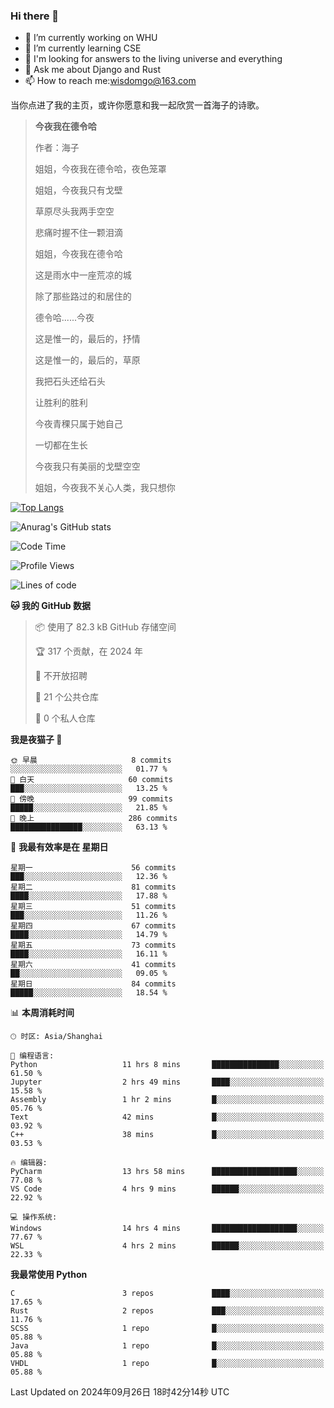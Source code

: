 ### Hi there 👋



- 🔭 I’m currently working on WHU
- 🌱 I’m currently learning CSE
- 🤔 I'm looking for answers to the living universe and everything
- 💬 Ask me about Django and Rust
- 📫 How to reach me:wisdomgo@163.com

当你点进了我的主页，或许你愿意和我一起欣赏一首海子的诗歌。

>**今夜我在德令哈**
>
>作者：海子
>
>姐姐，今夜我在德令哈，夜色笼罩
>
>姐姐，今夜我只有戈壁
>
>草原尽头我两手空空
>
>悲痛时握不住一颗泪滴
>
>姐姐，今夜我在德令哈
>
>这是雨水中一座荒凉的城
>
>除了那些路过的和居住的
>
>德令哈......今夜
>
>这是惟一的，最后的，抒情
>
>这是惟一的，最后的，草原
>
>我把石头还给石头
>
>让胜利的胜利
>
>今夜青稞只属于她自己
>
>一切都在生长
>
>今夜我只有美丽的戈壁空空
>
>姐姐，今夜我不关心人类，我只想你



[![Top Langs](https://github-readme-stats.vercel.app/api/top-langs/?username=wisdomgo&theme=onedark)](https://github.com/anuraghazra/github-readme-stats)

![Anurag's GitHub stats](https://github-readme-stats.vercel.app/api?username=wisdomgo&hide=contribs,stars&theme=synthwave)

<!--START_SECTION:waka-->
![Code Time](http://img.shields.io/badge/Code%20Time-251%20hrs%2035%20mins-blue)

![Profile Views](http://img.shields.io/badge/%E4%B8%AA%E4%BA%BA%E8%B5%84%E6%96%99%E8%A7%82%E7%9C%8B%E6%AC%A1%E6%95%B0-37-blue)

![Lines of code](https://img.shields.io/badge/%E4%BB%8E%E3%80%8CHello%20World%E3%80%8D%E8%B5%B7%E6%88%91%E5%B7%B2%E7%BB%8F%E5%86%99%E4%BA%86-638.7%20thousand%20%E8%A1%8C%E4%BB%A3%E7%A0%81-blue)

**🐱 我的 GitHub 数据** 

> 📦  使用了 82.3 kB GitHub 存储空间 
 > 
> 🏆 317 个贡献，在 2024 年
 > 
> 🚫 不开放招聘
 > 
> 📜 21 个公共仓库 
 > 
> 🔑 0 个私人仓库 
 > 
**我是夜猫子 🦉** 

```text
🌞 早晨                     8 commits           ░░░░░░░░░░░░░░░░░░░░░░░░░   01.77 % 
🌆 白天                     60 commits          ███░░░░░░░░░░░░░░░░░░░░░░   13.25 % 
🌃 傍晚                     99 commits          █████░░░░░░░░░░░░░░░░░░░░   21.85 % 
🌙 晚上                     286 commits         ████████████████░░░░░░░░░   63.13 % 
```
📅 **我最有效率是在 星期日** 

```text
星期一                      56 commits          ███░░░░░░░░░░░░░░░░░░░░░░   12.36 % 
星期二                      81 commits          ████░░░░░░░░░░░░░░░░░░░░░   17.88 % 
星期三                      51 commits          ███░░░░░░░░░░░░░░░░░░░░░░   11.26 % 
星期四                      67 commits          ████░░░░░░░░░░░░░░░░░░░░░   14.79 % 
星期五                      73 commits          ████░░░░░░░░░░░░░░░░░░░░░   16.11 % 
星期六                      41 commits          ██░░░░░░░░░░░░░░░░░░░░░░░   09.05 % 
星期日                      84 commits          █████░░░░░░░░░░░░░░░░░░░░   18.54 % 
```


📊 **本周消耗时间** 

```text
🕑︎ 时区: Asia/Shanghai

💬 编程语言: 
Python                   11 hrs 8 mins       ███████████████░░░░░░░░░░   61.50 % 
Jupyter                  2 hrs 49 mins       ████░░░░░░░░░░░░░░░░░░░░░   15.58 % 
Assembly                 1 hr 2 mins         █░░░░░░░░░░░░░░░░░░░░░░░░   05.76 % 
Text                     42 mins             █░░░░░░░░░░░░░░░░░░░░░░░░   03.92 % 
C++                      38 mins             █░░░░░░░░░░░░░░░░░░░░░░░░   03.53 % 

🔥 编辑器: 
PyCharm                  13 hrs 58 mins      ███████████████████░░░░░░   77.08 % 
VS Code                  4 hrs 9 mins        ██████░░░░░░░░░░░░░░░░░░░   22.92 % 

💻 操作系统: 
Windows                  14 hrs 4 mins       ███████████████████░░░░░░   77.67 % 
WSL                      4 hrs 2 mins        ██████░░░░░░░░░░░░░░░░░░░   22.33 % 
```

**我最常使用 Python** 

```text
C                        3 repos             ████░░░░░░░░░░░░░░░░░░░░░   17.65 % 
Rust                     2 repos             ███░░░░░░░░░░░░░░░░░░░░░░   11.76 % 
SCSS                     1 repo              █░░░░░░░░░░░░░░░░░░░░░░░░   05.88 % 
Java                     1 repo              █░░░░░░░░░░░░░░░░░░░░░░░░   05.88 % 
VHDL                     1 repo              █░░░░░░░░░░░░░░░░░░░░░░░░   05.88 % 
```




 Last Updated on 2024年09月26日 18时42分14秒 UTC
<!--END_SECTION:waka-->
